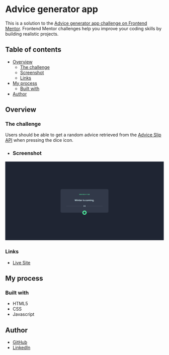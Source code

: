 # Advice generator app

This is a solution to the [Advice generator app challenge on Frontend Mentor](https://www.frontendmentor.io/challenges/advice-generator-app-QdUG-13db). Frontend Mentor challenges help you improve your coding skills by building realistic projects.

## Table of contents

- [Overview](#overview)
  - [The challenge](#the-challenge)
  - [Screenshot](#screenshot)
  - [Links](#links)
- [My process](#my-process)
  - [Built with](#built-with)
- [Author](#author)

## Overview

### The challenge

Users should be able to get a random advice retrieved from the [Advice Slip API](https://api.adviceslip.com) when pressing the dice icon.

- ### Screenshot

![app screenshot](design\app-desktop.jpg)

### Links

- [Live Site](https://chulipinho.github.io/advice-generator/)

## My process

### Built with

- HTML5
- CSS
- Javascript

## Author

- [GitHub](github.com/chulipinho)
- [LinkedIn](https://www.linkedin.com/in/fellipe-luz-souza-machado-32aa1122a/)

## 
